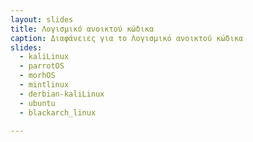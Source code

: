 ```yaml
---
layout: slides
title: Λογισμικό ανοικτού κώδικα
caption: Διαφάνειες για το Λογισμικό ανοικτού κώδικα
slides:
  - kaliLinux
  - parrotOS
  - morhOS
  - mintlinux
  - derbian-kaliLinux
  - ubuntu
  - blackarch_linux
  
---
```

